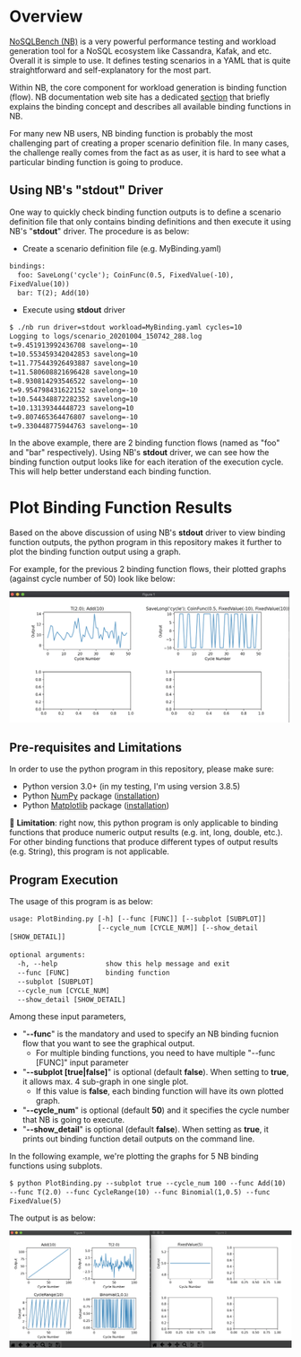 # Overview

[NoSQLBench (NB)](https://github.com/nosqlbench/nosqlbench) is a very powerful performance testing and workload generation tool for a NoSQL ecosystem like Cassandra, Kafak, and etc. Overall it is simple to use. It defines testing scenarios in a YAML that is quite straightforward and self-explanatory for the most part. 

Within NB, the core component for workload generation is binding function (flow). NB documentation web site has a dedicated [section](http://docs.nosqlbench.io/#/docs/bindings) that briefly explains the binding concept and describes all available binding functions in NB.

For many new NB users, NB binding function is probably the most challenging part of creating a proper scenario definition file. In many cases, the challenge really comes from the fact as as user, it is hard to see what a particular binding function is going to produce. 

## Using NB's "stdout" Driver 

One way to quickly check binding function outputs is to define a scenario definition file that only contains binding definitions and then execute it using NB's "**stdout**" driver. The procedure is as below:

* Create a scenario definition file (e.g. MyBinding.yaml)
```
bindings:
  foo: SaveLong('cycle'); CoinFunc(0.5, FixedValue(-10), FixedValue(10))
  bar: T(2); Add(10)
```

* Execute using **stdout** driver
```
$ ./nb run driver=stdout workload=MyBinding.yaml cycles=10
Logging to logs/scenario_20201004_150742_288.log
t=9.451913992436708 savelong=-10
t=10.553459342042853 savelong=10
t=11.775443926493887 savelong=10
t=11.580608821696428 savelong=10
t=8.930814293546522 savelong=-10
t=9.954798431622152 savelong=-10
t=10.544348872282352 savelong=10
t=10.13139344448723 savelong=10
t=9.807465364476807 savelong=-10
t=9.330448775944763 savelong=-10
```

In the above example, there are 2 binding function flows (named as "foo" and "bar" respectively). Using NB's **stdout** driver, we can see how the binding function output looks like for each iteration of the execution cycle. This will help better understand each binding function.

# Plot Binding Function Results

Based on the above discussion of using NB's **stdout** driver to view binding function outputs, the python program in this repository makes it further to plot the binding function output using a graph. 

For example, for the previous 2 binding function flows, their plotted graphs (against cycle number of 50) look like below:

<img src="https://github.com/yabinmeng/nb_binding_plot/blob/master/screenshots/bindingplot1.png" width=500> 

## Pre-requisites and Limitations

In order to use the python program in this repository, please make sure:
* Python version 3.0+ (in my testing, I'm using version 3.8.5)
* Python [NumPy](https://numpy.org/) package ([installation](https://numpy.org/install/))
* Python [Matplotlib](https://matplotlib.org/) package ([installation](https://matplotlib.org/users/installing.html))

&#x1F4A2; **Limitation**: right now, this python program is only applicable to binding functions that produce numeric output results (e.g. int, long, double, etc.). For other binding functions that produce different types of output results (e.g. String), this program is not applicable.

## Program Execution

The usage of this program is as below:
```
usage: PlotBinding.py [-h] [--func [FUNC]] [--subplot [SUBPLOT]]
                      [--cycle_num [CYCLE_NUM]] [--show_detail [SHOW_DETAIL]]

optional arguments:
  -h, --help            show this help message and exit
  --func [FUNC]         binding function
  --subplot [SUBPLOT]
  --cycle_num [CYCLE_NUM]
  --show_detail [SHOW_DETAIL]
```

Among these input parameters,

* "**--func**" is the mandatory and used to specify an NB binding fucnion flow that you want to see the graphical output.
  * For multiple binding functions, you need to have multiple "--func [FUNC]" input parameter
* "**--subplot [true|false]**" is optional (default **false**). When setting to **true**, it allows max. 4 sub-graph in one single plot.
  * If this value is **false**, each binding function will have its own plotted graph.
* "**--cycle_num**" is optional (default **50**) and it specifies the cycle number that NB is going to execute.
* "**--show_detail**" is optional  (default **false**). When setting as **true**, it prints out binding function detail outputs on the command line.

In the following example, we're plotting the graphs for 5 NB binding functions using subplots. 
```
$ python PlotBinding.py --subplot true --cycle_num 100 --func Add(10) --func T(2.0) --func CycleRange(10) --func Binomial(1,0.5) --func FixedValue(5)
```

The output is as below:

<img src="https://github.com/yabinmeng/nb_binding_plot/blob/master/screenshots/bindingplot2.png" width=800> 
